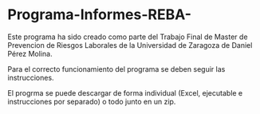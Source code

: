 # Programa-Informes-REBA-

Este programa ha sido creado como parte del Trabajo Final de Master de Prevencion de Riesgos Laborales de la Universidad de Zaragoza de Daniel Pérez Molina.

Para el correcto funcionamiento del programa se deben seguir las instrucciones. 

El progrma se puede descargar de forma individual (Excel, ejecutable e instrucciones por separado) o todo junto en un zip.
